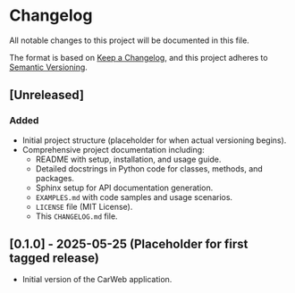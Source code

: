 # Changelog

All notable changes to this project will be documented in this file.

The format is based on [Keep a Changelog](https://keepachangelog.com/en/1.0.0/),
and this project adheres to [Semantic Versioning](https://semver.org/spec/v2.0.0.html).

## [Unreleased]

### Added
- Initial project structure (placeholder for when actual versioning begins).
- Comprehensive project documentation including:
    - README with setup, installation, and usage guide.
    - Detailed docstrings in Python code for classes, methods, and packages.
    - Sphinx setup for API documentation generation.
    - `EXAMPLES.md` with code samples and usage scenarios.
    - `LICENSE` file (MIT License).
    - This `CHANGELOG.md` file.

## [0.1.0] - 2025-05-25 (Placeholder for first tagged release)
- Initial version of the CarWeb application.
